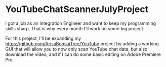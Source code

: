 # YouTubeChatScannerJulyProject

I got a job as an Integration Engineer and want to keep my programming skills sharp. That is why every month I'll work on some big project.


For this project, I'll be expanding my https://github.com/ArisaBonsaiTree/YouTube project by adding a working GUI that will allow you to now only scan YouTube chat data, but also download the video, and if I can do some basic editing on Adobe Premiere Pro.
